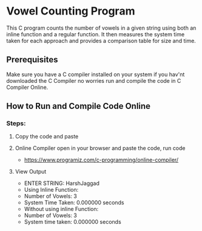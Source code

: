 # Vowel Counting Program

This C program counts the number of vowels in a given string using both an inline function and a regular function. It then measures the system time taken for each approach and provides a comparison table for size and time.

## Prerequisites

Make sure you have a C compiler installed on your system if you hav'nt downloaded the C Compiler no worries run and compile the code in C Compiler Online.

## How to Run and Compile Code Online

### Steps:

1. Copy the code and paste
   
2. Online Compiler open in your browser and paste the code, run code
    - https://www.programiz.com/c-programming/online-compiler/

3. View Output
    - ENTER STRING: HarshJaggad
    - Using Inline Function:
    - Number of Vowels: 3
    - System Time Taken: 0.000000 seconds
    - Without using inline Function:
    - Number of Vowels: 3
    - System time taken: 0.000000 seconds
